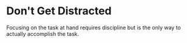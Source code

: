 # Don't Get Distracted

Focusing on the task at hand requires discipline but is the only way to actually accomplish the task.
